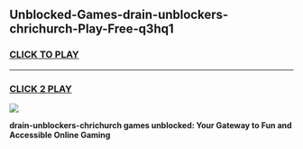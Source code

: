 
## Unblocked-Games-drain-unblockers-chrichurch-Play-Free-q3hq1
<h3>
<a href="https://premium76.site?title=drain-unblockers-chrichurch&ref=20M">CLICK TO PLAY</a></h3>
<hr>

<h3>
<a href="https://premium76.site?title=drain-unblockers-chrichurch&ref=20M">CLICK 2 PLAY</a>
  
</h3>

<a href="https://premium76.site?title=drain-unblockers-chrichurch&ref=19M"><img src="https://clearcache.store/games.png"></a>


**drain-unblockers-chrichurch games unblocked: Your Gateway to Fun and Accessible Online Gaming**
